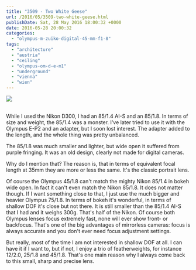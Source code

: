 ```yaml
---
title: "3509 - Two White Geese"
url: /2016/05/3509-two-white-geese.html
publishDate: Sat, 28 May 2016 18:00:32 +0000
date: 2016-05-28 20:00:32
categories: 
  - "olympus-m-zuiko-digital-45-mm-f1-8"
tags: 
  - "architecture"
  - "austria"
  - "ceiling"
  - "olympus-om-d-e-m1"
  - "underground"
  - "vienna"
  - "wien"
---
```

<div class="container">
<div class="center"><a target="_blank" href="https://d25zfm9zpd7gm5.cloudfront.net/1200x1200/2016/20160314_074050_lr.jpg"><img class="webfeedsFeaturedVisual" src="https://d25zfm9zpd7gm5.cloudfront.net/0600x0600/2016/20160314_074050_lr.jpg" /></a></div>
</div>
<br />

While I used the Nikon D300, I had an 85/1.4 AI-S and an 85/1.8. In terms of size and weight, the 85/1.4 was a monster. I've later tried to use it with the Olympus E-P2 and an adapter, but I soon lost interest. The adapter added to the length, and the whole thing was pretty unbalanced.

The 85/1.8 was much smaller and lighter, but wide open it suffered from purple fringing. It was an old design, clearly not made for digital cameras.

Why do I mention that? The reason is, that in terms of equivalent focal length at 35mm they are more or less the same. It's the classic portrait lens.

Of course the Olympus 45/1.8 can't match the mighty Nikon 85/1.4 in bokeh wide open. In fact it can't even match the Nikon 85/1.8. It does not matter though. If I want something close to that, I just use the much bigger and heavier Olympus 75/1.8. In terms of bokeh it's wonderful, in terms of shallow DOF it's close but not there. It is still smaller than the 85/1.4 AI-S that I had and it weighs 300g. That's half of the Nikon. Of course both Olympus lenses focus extremely fast, none will ever show front- or backfocus. That's one of the big advantages of mirrorless cameras: focus is always accurate and you don't ever need focus adjustment settings.

But really, most of the time I am not interested in shallow DOF at all. I can have it if I want to, but if not, I enjoy a trio of featherweights, for instance 12/2.0, 25/1.8 and 45/1.8. That's one main reason why I always come back to this small, sharp and precise lens.
